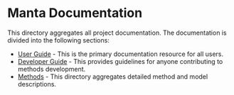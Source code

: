 # Manta Documentation

This directory aggregates all project documentation. The documentation is divided into the following sections:

  * [User Guide](userGuide/README.md) - This is the primary documentation resource for all users.
  * [Developer Guide](developerGuide/README.md) - This provides guidelines for anyone contributing to methods development.
  * [Methods](methods/README.md) - This directory aggregates detailed method and model descriptions.

